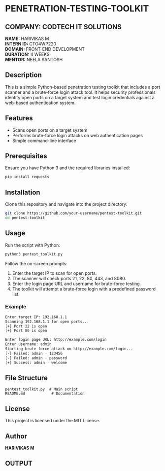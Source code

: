 # PENETRATION-TESTING-TOOLKIT

## COMPANY: CODTECH IT SOLUTIONS

**NAME:** HARIVIKAS M  
**INTERN ID:** CTO4WP220  
**DOMAIN:** FRONT-END DEVELOPMENT  
**DURATION:** 4 WEEKS  
**MENTOR:** NEELA SANTOSH  

## Description
This is a simple Python-based penetration testing toolkit that includes a port scanner and a brute-force login attack tool. It helps security professionals identify open ports on a target system and test login credentials against a web-based authentication system.

## Features
- Scans open ports on a target system
- Performs brute-force login attacks on web authentication pages
- Simple command-line interface

## Prerequisites
Ensure you have Python 3 and the required libraries installed:
```sh
pip install requests
```

## Installation
Clone this repository and navigate into the project directory:
```sh
git clone https://github.com/your-username/pentest-toolkit.git
cd pentest-toolkit
```

## Usage
Run the script with Python:
```sh
python3 pentest_toolkit.py
```
Follow the on-screen prompts:
1. Enter the target IP to scan for open ports.
2. The scanner will check ports 21, 22, 80, 443, and 8080.
3. Enter the login page URL and username for brute-force testing.
4. The toolkit will attempt a brute-force login with a predefined password list.

### Example
```sh
Enter target IP: 192.168.1.1
Scanning 192.168.1.1 for open ports...
[+] Port 22 is open
[+] Port 80 is open

Enter login page URL: http://example.com/login
Enter username: admin
Starting brute force attack on http://example.com/login...
[-] Failed: admin - 123456
[-] Failed: admin - password
[+] Success: admin - welcome
```

## File Structure
```
pentest_toolkit.py  # Main script
README.md            # Documentation
```

## License
This project is licensed under the MIT License.

## Author
**HARIVIKAS M**

## OUTPUT


